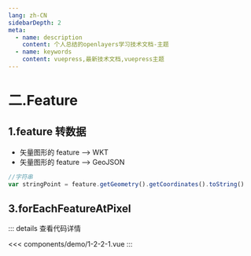 ```yaml
---
lang: zh-CN
sidebarDepth: 2
meta:
  - name: description
    content: 个人总结的openlayers学习技术文档-主题
  - name: keywords
    content: vuepress,最新技术文档,vuepress主题
---
```


# 二.Feature

## 1.feature 转数据

- 矢量图形的 feature --> WKT
- 矢量图形的 feature --> GeoJSON

```js
//字符串
var stringPoint = feature.getGeometry().getCoordinates().toString()
```

## 3.forEachFeatureAtPixel

  <Container url="/resume/?type=openlayers&name=1-2-2-1.vue" />

::: details 查看代码详情

<<< components/demo/1-2-2-1.vue
:::
